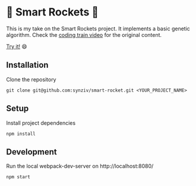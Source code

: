 # :rocket: Smart Rockets :rocket:

This is my take on the Smart Rockets project. It implements a basic genetic algorithm.
Check the [coding train video](https://www.youtube.com/watch?v=bGz7mv2vD6g) for the original content.

[Try it!](https://smart-rockets-8ea8a.firebaseapp.com/) :smile:
##

## Installation

Clone the repository

`git clone git@github.com:synziv/smart-rocket.git <YOUR_PROJECT_NAME>`

## Setup

Install project dependencies

`npm install`

## Development

Run the local webpack-dev-server on http://localhost:8080/

`npm start`
